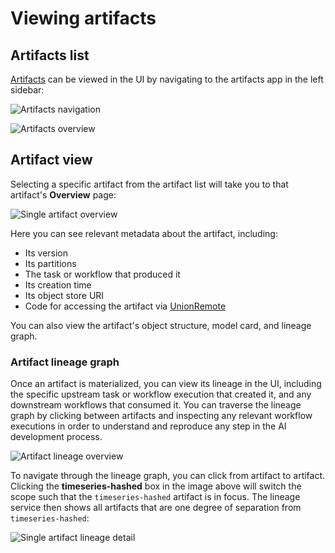 # Viewing artifacts

## Artifacts list

[Artifacts](./index) can be viewed in the UI by navigating to the artifacts app in the left sidebar:

![Artifacts navigation](/_static/images/artifacts/artifacts_navigation.png)

![Artifacts overview](/_static/images/artifacts/artifacts_overview.png)

## Artifact view

Selecting a specific artifact from the artifact list will take you to that artifact's **Overview** page:

![Single artifact overview](/_static/images/artifacts/single_artifact_overview.png)

Here you can see relevant metadata about the artifact, including:
* Its version
* Its partitions
* The task or workflow that produced it
* Its creation time
* Its object store URI
* Code for accessing the artifact via [UnionRemote](../../development-cycle/unionremote)

You can also view the artifact's object structure, model card, and lineage graph.

### Artifact lineage graph

Once an artifact is materialized, you can view its lineage in the UI, including the specific upstream task or workflow execution that created it, and any downstream workflows that consumed it. You can traverse the lineage graph by clicking between artifacts and inspecting any relevant workflow executions in order to understand and reproduce any step in the AI development process.

![Artifact lineage overview](/_static/images/artifacts/artifacts_lineage_overview.png)

To navigate through the lineage graph, you can click from artifact to artifact. Clicking the **timeseries-hashed** box in the image above will switch the scope such that the `timeseries-hashed` artifact is in focus. The lineage service then shows all artifacts that are one degree of separation from `timeseries-hashed`:

![Single artifact lineage detail](/_static/images/artifacts/single_artifact_lineage_detail.png)